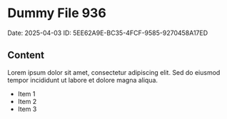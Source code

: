# Dummy File 936

Date: 2025-04-03
ID: 5EE62A9E-BC35-4FCF-9585-9270458A17ED

## Content

Lorem ipsum dolor sit amet, consectetur adipiscing elit.
Sed do eiusmod tempor incididunt ut labore et dolore magna aliqua.

* Item 1
* Item 2
* Item 3

